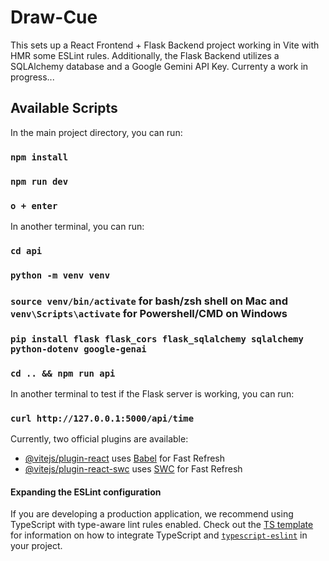 # Draw-Cue 

This sets up a React Frontend + Flask Backend project working in Vite with HMR some ESLint rules. Additionally, the Flask Backend utilizes a SQLAlchemy database and a Google Gemini API Key. Currenty a work in progress...

## Available Scripts
In the main project directory, you can run:
### `npm install`
### `npm run dev`
### `o + enter`

In another terminal, you can run:
### `cd api`
### `python -m venv venv`
### `source venv/bin/activate` for bash/zsh shell on Mac and `venv\Scripts\activate` for Powershell/CMD on Windows
### `pip install flask flask_cors flask_sqlalchemy sqlalchemy python-dotenv google-genai`
### `cd .. && npm run api`

In another terminal to test if the Flask server is working, you can run:
### `curl http://127.0.0.1:5000/api/time`



Currently, two official plugins are available:
- [@vitejs/plugin-react](https://github.com/vitejs/vite-plugin-react/blob/main/packages/plugin-react) uses [Babel](https://babeljs.io/) for Fast Refresh
- [@vitejs/plugin-react-swc](https://github.com/vitejs/vite-plugin-react/blob/main/packages/plugin-react-swc) uses [SWC](https://swc.rs/) for Fast Refresh

#### Expanding the ESLint configuration
If you are developing a production application, we recommend using TypeScript with type-aware lint rules enabled. Check out the [TS template](https://github.com/vitejs/vite/tree/main/packages/create-vite/template-react-ts) for information on how to integrate TypeScript and [`typescript-eslint`](https://typescript-eslint.io) in your project.
